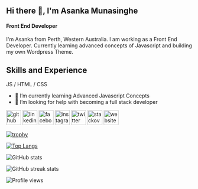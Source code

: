 ## Hi there 👋, I'm Asanka Munasinghe
#### Front End Developer
<!-- ![Front End Developer](https://avatars.githubusercontent.com/u/21038394?v=4)-->

I'm Asanka from Perth, Western Australia. I am working as a Front End Developer. Currently learning advanced concepts of Javascript and building my own Wordpress Theme.

## Skills and Experience

JS / HTML / CSS

- 🌱 I’m currently learning Advanced Javascript Concepts 
- 🤔 I’m looking for help with becoming a full stack developer 


[<img src='https://cdn.jsdelivr.net/npm/simple-icons@3.0.1/icons/github.svg' alt='github' height='40'>](https://github.com/asankalk)  [<img src='https://cdn.jsdelivr.net/npm/simple-icons@3.0.1/icons/linkedin.svg' alt='linkedin' height='40'>](https://www.linkedin.com/in/asankalk/)  [<img src='https://cdn.jsdelivr.net/npm/simple-icons@3.0.1/icons/facebook.svg' alt='facebook' height='40'>](https://www.facebook.com/asankalk)  [<img src='https://cdn.jsdelivr.net/npm/simple-icons@3.0.1/icons/instagram.svg' alt='instagram' height='40'>](https://www.instagram.com/asankalk/)  [<img src='https://cdn.jsdelivr.net/npm/simple-icons@3.0.1/icons/twitter.svg' alt='twitter' height='40'>](https://twitter.com/asankalk)  [<img src='https://cdn.jsdelivr.net/npm/simple-icons@3.0.1/icons/stackoverflow.svg' alt='stackoverflow' height='40'>](https://stackoverflow.com/users/https://stackoverflow.com/users/2948959/asanka)  [<img src='https://cdn.jsdelivr.net/npm/simple-icons@3.0.1/icons/icloud.svg' alt='website' height='40'>](www.asanka.live)  




[![trophy](https://github-profile-trophy.vercel.app/?username=asankalk)](https://github.com/ryo-ma/github-profile-trophy)


[![Top Langs](https://github-readme-stats.vercel.app/api/top-langs/?username=asankalk)](https://github.com/anuraghazra/github-readme-stats)

![GitHub stats](https://github-readme-stats.vercel.app/api?username=asankalk&show_icons=true)  

![GitHub streak stats](https://github-readme-streak-stats.herokuapp.com/?user=asankalk)  

![Profile views](https://gpvc.arturio.dev/asankalk)  
